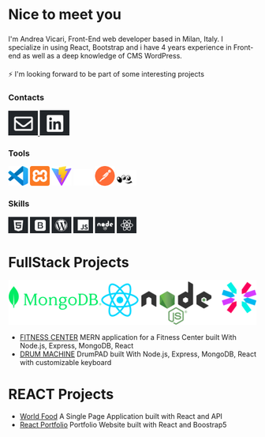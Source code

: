 ###
Nice to meet you<br>
================
#####
I'm Andrea Vicari, Front-End web developer based in Milan, Italy.
I specialize in using React, Bootstrap and i have 4 years experience in Front-end as well as a deep knowledge of CMS WordPress.
####
⚡ I'm looking forward to be part of some interesting projects

### Contacts
<a href="mailto:andrea.vicari77@gmail.com" target="_blank">
  <img src="https://github.com/Andrea-vicari/Andrea-vicari/blob/main/Mail_logo.png" style="width:60px" alt="Click me!" />
</a> <a href="https://www.linkedin.com/in/andreavicaridev/" target="_blank">
  <img src="https://github.com/Andrea-vicari/Andrea-vicari/blob/main/Likedin_logo.png" style="width:60px" alt="Click me!" />
</a>

### Tools
<img src="https://github.com/Andrea-vicari/Andrea-vicari/blob/main/vscode.svg" style="width:40px"> <img src="https://github.com/Andrea-vicari/Andrea-vicari/blob/main/xammp_logo.png" style="width:40px"> <img src="https://github.com/Andrea-vicari/Andrea-vicari/blob/main/vite.svg" style="width:40px"> <img src="https://github.com/Andrea-vicari/Andrea-vicari/blob/main/vercel_logo.svg" style="width:40px"> <img src="https://github.com/Andrea-vicari/Andrea-vicari/blob/main/logo-postman.svg" style="width:40px"> <img src="https://github.com/Andrea-vicari/Andrea-vicari/blob/main/gimp.svg" style="width:40px">

### Skills
<img src="https://github.com/Andrea-vicari/Andrea-vicari/blob/main/HTML_logo.png" style="width:40px"> <img src="https://github.com/Andrea-vicari/Andrea-vicari/blob/main/Bootstrap_logo.png" style="width:40px"> <img src="https://github.com/Andrea-vicari/Andrea-vicari/blob/main/WordPress_logo.png" style="width:40px"> <img src="https://github.com/Andrea-vicari/Andrea-vicari/blob/main/JS_logo.png" style="width:40px"> <img src="https://github.com/Andrea-vicari/Andrea-vicari/blob/main/NODE_logo.png" style="width:40px"> <img src="https://github.com/Andrea-vicari/Andrea-vicari/blob/main/React_logo.png" style="width:40px">

# FullStack Projects
<img src="https://github.com/Andrea-vicari/Andrea-vicari/blob/main/MernStack.png">

* [FITNESS CENTER](https://github.com/Andrea-vicari/Fitness-Center)
   MERN application for a Fitness Center built With Node.js, Express, MongoDB, React
* [DRUM MACHINE](https://github.com/Andrea-vicari/DrumMachine-MERN)
   DrumPAD built With Node.js, Express, MongoDB, React with customizable keyboard

# REACT Projects
* [World Food](https://github.com/Andrea-vicari/food-rout)
   A Single Page Application built with React and API
* [React Portfolio](https://github.com/Andrea-vicari/cv-react-vite)
   Portfolio Website built with React and Boostrap5


